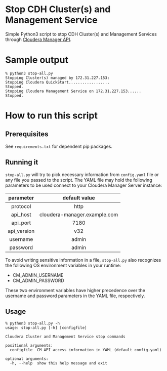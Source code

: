 # Stop CDH Cluster(s) and Management Service

Simple Python3 script to stop CDH Cluster(s) and Management Services through [Cloudera Manager API](https://cloudera.github.io/cm_api/).

# Sample output

```text
% python3 stop-all.py
Stopping Cluster(s) managed by 172.31.227.153:
Stopping Cloudera QuickStart..................
Stopped.
Stopping Cloudera Management Service on 172.31.227.153......
Stopped.
```

# How to run this script
## Prerequisites
See `requirements.txt` for dependent pip packages.

## Running it

`stop-all.py` will try to pick necessary information from `config.yaml` file or any file you passed to the script.
The YAML file may hold the following parameters to be used connect to your Cloudera Manager Server instance:

| parameter |default value |
:---:|:---:
| protocol | http |
| api_host | cloudera-manager.example.com |
| api_port | 7180 | 
| api_version | v32 |
| username | admin |
| password | admin |

To avoid writing sensitive information in a file,
`stop-all.py` also recognizes the following OS environment variables in your runtime:

- CM_ADMIN_USERNAME
- CM_ADMIN_PASSWORD

These two environment variables have higher precedence over the username and password parameters in the YAML file,
respectively.

## Usage
```text
% python3 stop-all.py -h
usage: stop-all.py [-h] [configfile]

Cloudera Cluster and Management Service stop commands

positional arguments:
  configfile  CM API access information in YAML (default config.yaml)

optional arguments:
  -h, --help  show this help message and exit  
```

